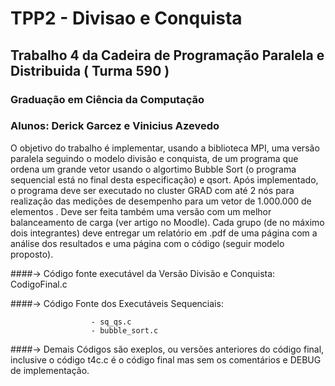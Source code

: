 # TPP2 - Divisao e Conquista
## Trabalho 4 da Cadeira de Programação Paralela e Distribuida ( Turma 590 )
### Graduação em Ciência da Computação
### Alunos: Derick Garcez e Vinicius Azevedo


O objetivo do trabalho é implementar, usando a biblioteca MPI, uma versão paralela seguindo o modelo divisão e conquista, de um programa que ordena um grande vetor usando o algortimo Bubble Sort (o programa sequencial está no final desta especificação) e qsort. Após implementado, o programa deve ser executado no cluster GRAD com até 2 nós para realização das medições de desempenho para um vetor de 1.000.000 de elementos . Deve ser feita também uma versão com um melhor balanceamento de carga (ver artigo no Moodle). Cada grupo (de no máximo dois integrantes) deve entregar um relatório em .pdf de uma página com a análise dos resultados e uma página com o código (seguir modelo proposto).


####-> Código fonte executável da Versão Divisão e Conquista: CodigoFinal.c

####-> Código Fonte dos Executáveis Sequenciais:

                      - sq_qs.c
                      - bubble_sort.c
####-> Demais Códigos são exeplos, ou versões anteriores do código final, inclusive o código t4c.c é o código final mas sem os comentários e DEBUG de implementação.
